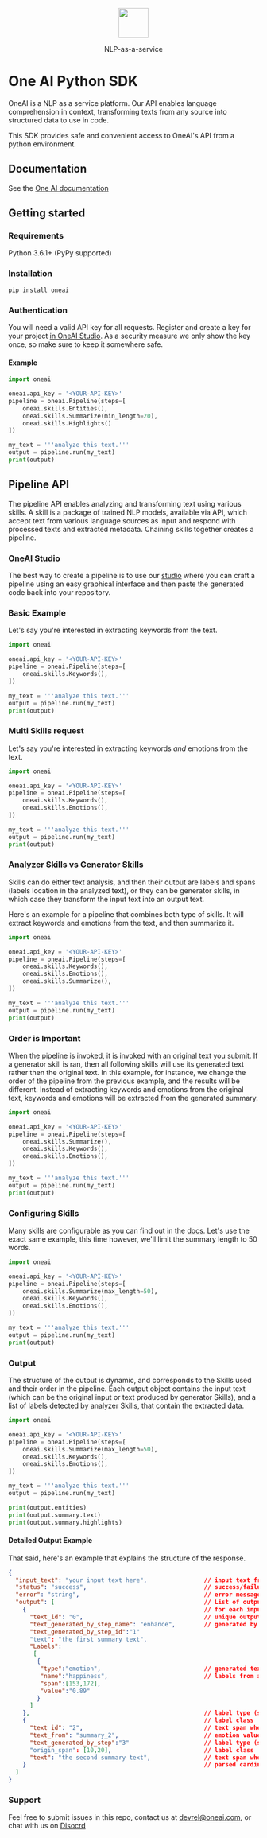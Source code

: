 <p align="center">
  <a href="https://customer.io">
    <img src="https://studio.oneai.com/static/media/logo-gray.d978e495.svg" height="60">
  </a>
  <p align="center">NLP-as-a-service</p>
</p>

# One AI Python SDK
OneAI is a NLP as a service platform. Our API enables language comprehension in context, transforming texts from any source into structured data to use in code.

This SDK provides safe and convenient access to OneAI's API from a python environment.

## Documentation
See the [One AI documentation](https://studio.oneai.com/docs?utm_source=open_source&utm_medium=node_sdk_readme)

## Getting started

### Requirements
Python 3.6.1+ (PyPy supported)

### Installation
`pip install oneai`

### Authentication
You will need a valid API key for all requests. Register and create a key for your project [in OneAI Studio](https://studio.oneai.com/?utm_source=open_source&utm_medium=node_sdk_readme). As a security measure we only show the key once, so make sure to keep it somewhere safe.

#### Example
```python
import oneai

oneai.api_key = '<YOUR-API-KEY>'
pipeline = oneai.Pipeline(steps=[
    oneai.skills.Entities(),
    oneai.skills.Summarize(min_length=20),
    oneai.skills.Highlights()
])

my_text = '''analyze this text.'''
output = pipeline.run(my_text)
print(output)
```

## Pipeline API

The pipeline API enables analyzing and transforming text using various skills. A skill is a package of trained NLP models, available via API, which accept text from various language sources as input and respond with processed texts and extracted metadata. Chaining skills together creates a pipeline.

### OneAI Studio

The best way to create a pipeline is to use our [studio](https://studio.oneai.com/?utm_source=open_source&utm_medium=node_sdk_readme) where you can craft a pipeline using an easy graphical interface and then paste the generated code back into your repository. 

### Basic Example

Let's say you're interested in extracting keywords from the text.
```python
import oneai

oneai.api_key = '<YOUR-API-KEY>'
pipeline = oneai.Pipeline(steps=[
    oneai.skills.Keywords(),
])

my_text = '''analyze this text.'''
output = pipeline.run(my_text)
print(output)
```

### Multi Skills request

Let's say you're interested in extracting keywords *and* emotions from the text.
```python
import oneai

oneai.api_key = '<YOUR-API-KEY>'
pipeline = oneai.Pipeline(steps=[
    oneai.skills.Keywords(),
    oneai.skills.Emotions(),
])

my_text = '''analyze this text.'''
output = pipeline.run(my_text)
print(output)
```

### Analyzer Skills vs Generator Skills

Skills can do either text analysis, and then their output are labels and spans (labels location in the analyzed text), or they can be generator skills, in which case they transform the input text into an output text.

Here's an example for a pipeline that combines both type of skills. It will extract keywords and emotions from the text, and then summarize it.

```python
import oneai

oneai.api_key = '<YOUR-API-KEY>'
pipeline = oneai.Pipeline(steps=[
    oneai.skills.Keywords(),
    oneai.skills.Emotions(),
    oneai.skills.Summarize(),
])

my_text = '''analyze this text.'''
output = pipeline.run(my_text)
print(output)
```

### Order is Important

When the pipeline is invoked, it is invoked with an original text you submit. If a generator skill is ran, then all following skills will use its generated text rather then the original text. In this example, for instance, we change the order of the pipeline from the previous example, and the results will be different. Instead of extracting keywords and emotions from the original text, keywords and emotions will be extracted from the generated summary.

```python
import oneai

oneai.api_key = '<YOUR-API-KEY>'
pipeline = oneai.Pipeline(steps=[
    oneai.skills.Summarize(),
    oneai.skills.Keywords(),
    oneai.skills.Emotions(),
])

my_text = '''analyze this text.'''
output = pipeline.run(my_text)
print(output)
```


### Configuring Skills
Many skills are configurable as you can find out in the [docs](https://studio.oneai.com/docs?utm_source=open_source&utm_medium=node_sdk_readme). Let's use the exact same example, this time however, we'll limit the summary length to 50 words.
```python
import oneai

oneai.api_key = '<YOUR-API-KEY>'
pipeline = oneai.Pipeline(steps=[
    oneai.skills.Summarize(max_length=50),
    oneai.skills.Keywords(),
    oneai.skills.Emotions(),
])

my_text = '''analyze this text.'''
output = pipeline.run(my_text)
print(output)
```

### Output
The structure of the output is dynamic, and corresponds to the Skills used and their order in the pipeline. Each output object contains the input text (which can be the original input or text produced by generator Skills), and a list of labels detected by analyzer Skills, that contain the extracted data.
```python
import oneai

oneai.api_key = '<YOUR-API-KEY>'
pipeline = oneai.Pipeline(steps=[
    oneai.skills.Summarize(max_length=50),
    oneai.skills.Keywords(),
    oneai.skills.Emotions(),
])

my_text = '''analyze this text.'''
output = pipeline.run(my_text)

print(output.entities)
print(output.summary.text)
print(output.summary.highlights)
```


#### Detailed Output Example

That said, here's an example that explains the structure of the response.

```json
{
  "input_text": "your input text here",                // input text from request
  "status": "success",                                 // success/failure
  "error": "string",                                   // error message if relevant 
  "output": [                                          // List of output blocks - one   
    {                                                  // for each input/generated text  
      "text_id": "0",                                  // unique output block ID
      "text_generated_by_step_name": "enhance",        // generated by step (0=input)
      "text_generated_by_step_id":"1"
      "text": "the first summary text",
      "Labels":
       [
        {
         "type":"emotion",                             // generated text if relevant
         "name":"happiness",                           // labels from all processing skills for this text input
         "span":[153,172], 
         "value":"0.89"
        }
      ]
    },                                                 // label type (skill)
    {                                                  // label class
      "text_id": "2",                                  // text span where label found
      "text_from": "summary_2",                        // emotion value confidence
      "text_generated_by_step":"3"                     // label type (skill)
      "origin_span": [10,20],                          // label class
      "text": "the second summary text",               // text span where label found
    }                                                  // parsed cardinal number 
  ]
}
```

### Support

Feel free to submit issues in this repo, contact us at [devrel@oneai.com](mailto:devrel@oneai.com), or chat with us on [Disocrd](https://discord.gg/ArpMha9n8H)

